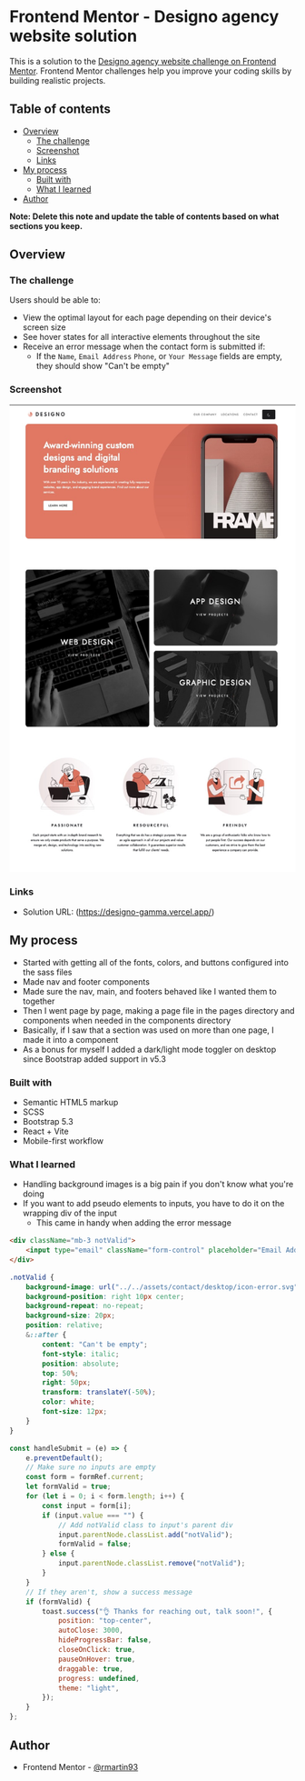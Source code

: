 # Frontend Mentor - Designo agency website solution

This is a solution to the [Designo agency website challenge on Frontend Mentor](https://www.frontendmentor.io/challenges/designo-multipage-website-G48K6rfUT). Frontend Mentor challenges help you improve your coding skills by building realistic projects.

## Table of contents

- [Overview](#overview)
  - [The challenge](#the-challenge)
  - [Screenshot](#screenshot)
  - [Links](#links)
- [My process](#my-process)
  - [Built with](#built-with)
  - [What I learned](#what-i-learned)
- [Author](#author)

**Note: Delete this note and update the table of contents based on what sections you keep.**

## Overview

### The challenge

Users should be able to:

- View the optimal layout for each page depending on their device's screen size
- See hover states for all interactive elements throughout the site
- Receive an error message when the contact form is submitted if:
  - If the `Name`, `Email Address` `Phone`, or `Your Message` fields are empty, they should show "Can't be empty"

### Screenshot

![](./public/assets/screenshot.jpg)

### Links

- Solution URL: (https://designo-gamma.vercel.app/)

## My process

- Started with getting all of the fonts, colors, and buttons configured into the sass files
- Made nav and footer components
- Made sure the nav, main, and footers behaved like I wanted them to together
- Then I went page by page, making a page file in the pages directory and components when needed in the components directory
- Basically, if I saw that a section was used on more than one page, I made it into a component
- As a bonus for myself I added a dark/light mode toggler on desktop since Bootstrap added support in v5.3

### Built with

- Semantic HTML5 markup
- SCSS
- Bootstrap 5.3
- React + Vite
- Mobile-first workflow

### What I learned

- Handling background images is a big pain if you don't know what you're doing
- If you want to add pseudo elements to inputs, you have to do it on the wrapping div of the input
  - This came in handy when adding the error message

```html
<div className="mb-3 notValid">
	<input type="email" className="form-control" placeholder="Email Address" />
</div>
```

```css
.notValid {
	background-image: url("../../assets/contact/desktop/icon-error.svg");
	background-position: right 10px center;
	background-repeat: no-repeat;
	background-size: 20px;
	position: relative;
	&::after {
		content: "Can't be empty";
		font-style: italic;
		position: absolute;
		top: 50%;
		right: 50px;
		transform: translateY(-50%);
		color: white;
		font-size: 12px;
	}
}
```

```js
const handleSubmit = (e) => {
	e.preventDefault();
	// Make sure no inputs are empty
	const form = formRef.current;
	let formValid = true;
	for (let i = 0; i < form.length; i++) {
		const input = form[i];
		if (input.value === "") {
			// Add notValid class to input's parent div
			input.parentNode.classList.add("notValid");
			formValid = false;
		} else {
			input.parentNode.classList.remove("notValid");
		}
	}
	// If they aren't, show a success message
	if (formValid) {
		toast.success("👌 Thanks for reaching out, talk soon!", {
			position: "top-center",
			autoClose: 3000,
			hideProgressBar: false,
			closeOnClick: true,
			pauseOnHover: true,
			draggable: true,
			progress: undefined,
			theme: "light",
		});
	}
};
```

## Author

- Frontend Mentor - [@rmartin93](https://www.frontendmentor.io/profile/@rmartin93)
